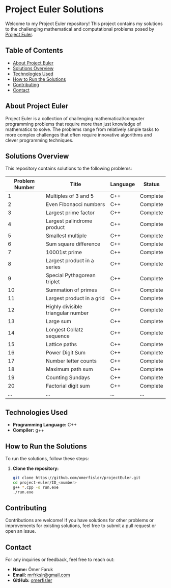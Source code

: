 # Project Euler Solutions

Welcome to my Project Euler repository! This project contains my solutions to the challenging mathematical and computational problems posed by [Project Euler](https://projecteuler.net/). 

## Table of Contents

- [About Project Euler](#about-project-euler)
- [Solutions Overview](#solutions-overview)
- [Technologies Used](#technologies-used)
- [How to Run the Solutions](#how-to-run-the-solutions)
- [Contributing](#contributing)
- [Contact](#contact)

## About Project Euler

Project Euler is a collection of challenging mathematical/computer programming problems that require more than just knowledge of mathematics to solve. The problems range from relatively simple tasks to more complex challenges that often require innovative algorithms and clever programming techniques.

## Solutions Overview

This repository contains solutions to the following problems:

| Problem Number | Title                          | Language  | Status   |
|----------------|--------------------------------|-----------|----------|
| 1              | Multiples of 3 and 5          | C++       | Complete |
| 2              | Even Fibonacci numbers         | C++       | Complete |
| 3              | Largest prime factor           | C++       | Complete |
| 4              | Largest palindrome product     | C++       | Complete |
| 5              | Smallest multiple              | C++       | Complete |
| 6              | Sum square difference          | C++       | Complete |
| 7              | 10001st prime                 | C++       | Complete |
| 8              | Largest product in a series    | C++       | Complete |
| 9              | Special Pythagorean triplet    | C++       | Complete |
| 10             | Summation of primes            | C++       | Complete |
| 11             | Largest product in a grid      | C++       | Complete |
| 12             | Highly divisible triangular number | C++    | Complete |
| 13             | Large sum                      | C++       | Complete |
| 14             | Longest Collatz sequence       | C++       | Complete |
| 15             | Lattice paths                  | C++       | Complete |
| 16             | Power Digit Sum                | C++       | Complete |
| 17             | Number letter counts           | C++       | Complete |
| 18             | Maximum path sum               | C++       | Complete |
| 19             | Counting Sundays               | C++       | Complete |
| 20             | Factorial digit sum            | C++       | Complete |
|...|...|...|...|

## Technologies Used

- **Programming Language:** C++
- **Compiler:** g++

## How to Run the Solutions

To run the solutions, follow these steps:

1. **Clone the repository:**

   ```bash
   git clone https://github.com/omerfisler/projectEuler.git
   cd project-euler/ID_<number>
   g++ *.cpp -o run.exe
   ./run.exe

## Contributing

Contributions are welcome! If you have solutions for other problems or improvements for existing solutions, feel free to submit a pull request or open an issue.

## Contact

For any inquiries or feedback, feel free to reach out:

- **Name:** Ömer Faruk
- **Email:** mrfrkslr@gmail.com
- **GitHub:** [omerfisler](https://github.com/omerfisler)


